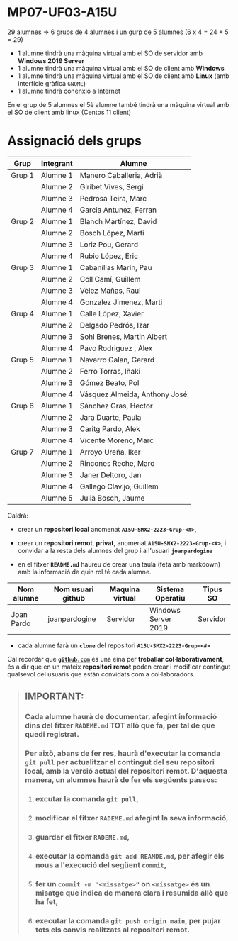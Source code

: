 # MP07-UF03-A15U

29 alumnes => 6 grups de 4 alumnes i un gurp de 5 alumnes (6 x 4 = 24 + 5 = 29)

* 1 alumne tindrà una màquina virtual amb el SO de servidor amb **Windows 2019 Server**
* 1 alumne tindrà una màquina virtual amb el SO de client amb **Windows**
* 1 alumne tindrà una màquina virtual amb el SO de client amb **Linux** (amb interfície gràfica ```GNOME```)
* 1 alumne tindrà conenxió a Internet

En el grup de 5 alumnes el 5è alumne també tindrà una màquina virtual amb el SO de client amb linux (Centos 11 client)

# Assignació dels grups
|Grup|Integrant|Alumne|
|----|----|----|
|Grup 1|Alumne 1|Manero Caballeria, Adrià|
||Alumne 2|Giribet Vives, Sergi|
||Alumne 3|Pedrosa Teira, Marc|
||Alumne 4|Garcia Antunez, Ferran|
|Grup 2|Alumne 1|Blanch Martínez, David|
||Alumne 2|Bosch López, Martí|
||Alumne 3|Loriz Pou, Gerard|
||Alumne 4|Rubio López, Èric|
|Grup 3|Alumne 1|Cabanillas Marín, Pau|
||Alumne 2|Coll Camí, Guillem|
||Alumne 3|Vèlez Mañas, Raul|
||Alumne 4|Gonzalez Jimenez, Marti|
|Grup 4|Alumne 1|Calle López, Xavier|
||Alumne 2|Delgado Pedrós, Izar|
||Alumne 3|Sohl Brenes, Martin Albert|
||Alumne 4|Pavo Rodriguez , Alex|
|Grup 5|Alumne 1|Navarro Galan, Gerard|
||Alumne 2|Ferro Torras, Iñaki|
||Alumne 3|Gómez Beato, Pol|
||Alumne 4|Vásquez Almeida, Anthony José|
|Grup 6|Alumne 1|Sánchez Gras, Hector|
||Alumne 2|Jara Duarte, Paula|
||Alumne 3|Caritg Pardo, Alek|
||Alumne 4|Vicente Moreno, Marc|
|Grup 7|Alumne 1|Arroyo Ureña, Iker|
||Alumne 2|Rincones Reche, Marc|
||Alumne 3|Janer Deltoro, Jan|
||Alumne 4|Gallego Clavijo, Guillem|
||Alumne 5|Julià Bosch, Jaume|


Caldrà:
* crear un **repositori local** anomenat **```A15U-SMX2-2223-Grup-<#>```**,
* crear un **repositori remot**, **privat**, anomenat **```A15U-SMX2-2223-Grup-<#>```**, i convidar a la resta dels alumnes del grup i a l'usuari **```joanpardogine```**

* en el fitxer **```README.md```** haureu de crear una taula (feta amb markdown) amb la informació de quin rol té cada alumne.

|Nom alumne|Nom usuari github|Maquina virtual|Sistema Operatiu|Tipus SO|
|----|----|----|----|----|
|Joan Pardo|joanpardogine|Servidor|Windows Server 2019|Servidor|

* cada alumne farà un **```clone```** del repositori **```A15U-SMX2-2223-Grup-<#>```**

Cal recordar que [**```github.com```**](github.com) és una eina per **treballar col·laborativament**, és a dir que en un mateix **repositori remot** poden crear i modificar contingut qualsevol del usuaris que están convidats com a col·laboradors.

> ## **IMPORTANT:**
> ### Cada alumne haurà de documentar, afegint informació dins del fitxer **```RADEME.md```** TOT allò que fa, per tal de que quedi registrat.
> ### Per això, abans de fer res, haurà d'executar la comanda **```git pull```** per actualitzar el contingut del seu **repositori local**, amb la versió actual del **repositori remot**. D'aquesta manera, un alumnes haurà de fer els següents passos:
> 1. ### excutar la comanda **```git pull```**,
> 1. ### modificar el fitxer **```RADEME.md```** afegint la seva informació,
> 1. ### guardar el fitxer **```RADEME.md```**,
> 1. ### executar la comanda **```git add REAMDE.md```**, per afegir els nous a l'execució del següent **```commit```**,
> 1. ### fer un **```commit -m "<missatge>"```** on **```<missatge>```** és un misatge que indica de manera clara i resumida allò que ha fet,
> 1. ### executar la comanda **```git push origin main```**, per pujar tots els canvis realitzats al **repositori remot**.
 



